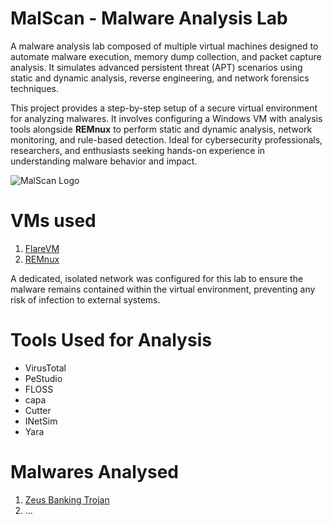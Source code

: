 # MalScan - Malware Analysis Lab
A malware analysis lab composed of multiple virtual machines designed to automate malware execution, memory dump collection, and packet capture analysis. It simulates advanced persistent threat (APT) scenarios using static and dynamic analysis, reverse engineering, and network forensics techniques.

This project provides a step-by-step setup of a secure virtual environment for analyzing malwares. It involves configuring a Windows VM with analysis tools alongside **REMnux** to perform static and dynamic analysis, network monitoring, and rule-based detection. Ideal for cybersecurity professionals, researchers, and enthusiasts seeking hands-on experience in understanding malware behavior and impact.

![MalScan Logo](https://github.com/SMUGLER79/MalScan---Malware-Analysis-Lab/blob/main/MalScan%20Diagram.png)

# VMs used
1. [FlareVM](https://github.com/mandiant/flare-vm)
2. [REMnux](https://docs.remnux.org/install-distro/get-virtual-appliance)

A dedicated, isolated network was configured for this lab to ensure the malware remains contained within the virtual environment, preventing any risk of infection to external systems. 

# Tools Used for Analysis
- VirusTotal
- PeStudio
- FLOSS
- capa
- Cutter
- INetSim
- Yara

# Malwares Analysed
1. [Zeus Banking Trojan]([https://github.com/SMUGLER79/MalScan---Malware-Analysis-Lab/blob/main/Zeus%20Banking%20Trojan.md](https://github.com/SMUGLER79/MalScan---Malware-Analysis-Lab/blob/main/Zeus%20Banking%20Trojan/Zeus%20Banking%20Trojan.md))
2. ...

